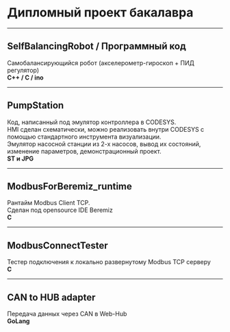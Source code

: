 # Дипломный проект бакалавра

---

## SelfBalancingRobot / Программный код

Самобалансирующийся робот (акселерометр-гироскоп + ПИД регулятор)  
**C++ / C / ino**

---

## PumpStation

Код, написанный под эмулятор контроллера в CODESYS.  
HMI сделан схематически, можно реализовать внутри CODESYS с помощью стандартного инструмента визуализации.  
Эмулятор насосной станции из 2-х насосов, вывод их состояний, изменение параметров, демонстрационный проект.  
**ST и JPG**

---

## ModbusForBeremiz_runtime

Рантайм Modbus Client TCP.  
Сделан под opensource IDE Beremiz  
**C**

---

## ModbusConnectTester

Тестер подключения к локально развернутому Modbus TCP серверу  
**C**

---

## CAN to HUB adapter

Передача данных через CAN в Web-Hub  
**GoLang**
